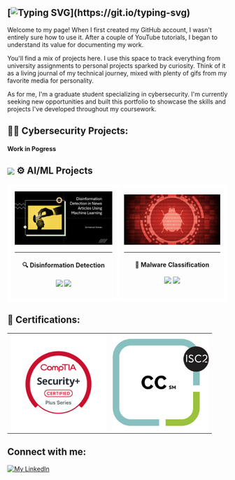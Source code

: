 [![Typing SVG](https://readme-typing-svg.demolab.com?font=Saira+Stencil+One&weight=800&size=41&pause=1000&color=F7C5EDFF&background=FFE33400&width=480&height=63&lines=Hi%2C+I'm+Emmanuel!)](https://git.io/typing-svg)
---

Welcome to my page! When I first created my GitHub account, I wasn't entirely sure how to use it. After a couple of YouTube tutorials, I began to understand its value for documenting my work.

You'll find a mix of projects here. I use this space to track everything from university assignments to personal projects sparked by curiosity. Think of it as a living journal of my technical journey, mixed with plenty of gifs from my favorite media for personality.

As for me, I'm a graduate student specializing in cybersecurity. I'm currently seeking new opportunities and built this portfolio to showcase the skills and projects I've developed throughout my coursework.

</a><h2>👨‍💻 Cybersecurity Projects:</h2>

<h4>Work in Pogress</h4>






<h2><img src="https://media.giphy.com/media/v1.Y2lkPWVjZjA1ZTQ3cnoyODR2aWVsdzMxaDN0aWFuc2F6MTA2ZWIyNDY4cXB6dXhhcTJsMCZlcD12MV9zdGlja2Vyc19zZWFyY2gmY3Q9cw/zN2IXI0TEnalqdlCkZ/giphy.gif" height="70" style="vertical-align:middle;"> ⚙️ AI/ML Projects</h2> 

<div align="center">
<table>
<tr>

<td style="border: 7px solid #ffffff; border-radius: 8px; padding: 10px; max-width: 320px; background: linear-gradient(145deg, rgba(255,255,255,0.1), rgba(255,255,255,0.05));">
  <div align="center">
    <a href="https://github.com/etaverasx/Disinformation-Detection-in-News-Articles-Using-Machine-Learning">
      <img src="https://github.com/etaverasx/etaverasx/blob/main/Disinformation-Cover.png?raw=true" width="310" alt="Disinformation Detection ML Project">
    </a>
    <hr>
    <h4>🔍 Disinformation Detection</h4>
    <p>
      <a href="https://github.com/etaverasx/Disinformation-Detection-in-News-Articles-Using-Machine-Learning"><img src="https://img.shields.io/badge/Python-ML-3776AB?style=flat-square&logo=python"></a>
      <a href="https://github.com/etaverasx/Disinformation-Detection-in-News-Articles-Using-Machine-Learning"><img src="https://img.shields.io/badge/Status-Complete-28a745?style=flat-square"></a>
    </p>
  </div>
</td>

<td style="border: 7px solid #ffffff; border-radius: 8px; padding: 10px; max-width: 320px; background: linear-gradient(145deg, rgba(255,255,255,0.1), rgba(255,255,255,0.05));">
  <div align="center">
    <a href="https://github.com/etaverasx/Malware-Classification">
      <img src="https://github.com/etaverasx/etaverasx/blob/main/Malware-classification-img.png?raw=true" width="310" alt="Malware Classification Project">
    </a>
    <hr>
    <h4>🚀 Malware Classification</h4>
    <p>
      <a href="https://github.com/etaverasx/Malware-Classification"><img src="https://img.shields.io/badge/Python-ML-3776AB?style=flat-square&logo=python"></a>
      <a href="https://github.com/etaverasx/Malware-Classification"><img src="https://img.shields.io/badge/Status-In%20Progress-orange?style=flat-square"></a>
    </p>
  </div>
</td>

</tr>
</table>
</div>






<h2>📄 Certifications:</h2>

<div align="center">
  <table>
    <tr>
      <td align="center">
        <a href="https://github.com/etaverasx/etaverasx/blob/main/CompTIA%20Security+%20ce%20certificate.png?raw=true">
          <img src="https://github.com/etaverasx/etaverasx/blob/main/Security+Badge.png?raw=true" width="220" alt="View Certificate" style="background-color: white;">
        </a>
      </td>
      <td align="center">
        <a href="https://github.com/etaverasx/etaverasx/blob/main/ISC2%20-%20CC.png?raw=true">
          <img src="https://github.com/etaverasx/etaverasx/blob/main/CC-Badge.png?raw=true" width="220" alt="View Certificate" style="background-color: white;">
        </a>
      </td>
    </tr>
  </table>
</div>




<h2>Connect with me:</h2>

[![My LinkedIn](https://skillicons.dev/icons?i=linkedin)](https://www.linkedin.com/in/emmanuel-taveras/)

</a>














